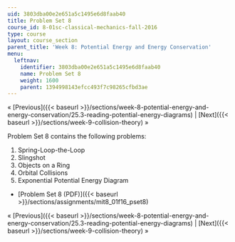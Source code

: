```yaml
---
uid: 3803dba00e2e651a5c1495e6d8faab40
title: Problem Set 8
course_id: 8-01sc-classical-mechanics-fall-2016
type: course
layout: course_section
parent_title: 'Week 8: Potential Energy and Energy Conservation'
menu:
  leftnav:
    identifier: 3803dba00e2e651a5c1495e6d8faab40
    name: Problem Set 8
    weight: 1600
    parent: 1394998143efcc493f7c98265cfbd3ae
---
```


« [Previous]({{< baseurl >}}/sections/week-8-potential-energy-and-energy-conservation/25.3-reading-potential-energy-diagrams) | [Next]({{< baseurl >}}/sections/week-9-collision-theory) »

Problem Set 8 contains the following problems:

1.  Spring-Loop-the-Loop
2.  Slingshot
3.  Objects on a Ring
4.  Orbital Collisions
5.  Exponential Potential Energy Diagram

*   [Problem Set 8 (PDF)]({{< baseurl >}}/sections/assignments/mit8_01f16_pset8)

« [Previous]({{< baseurl >}}/sections/week-8-potential-energy-and-energy-conservation/25.3-reading-potential-energy-diagrams) | [Next]({{< baseurl >}}/sections/week-9-collision-theory) »